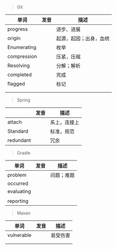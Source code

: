 > Git

| 单词        | 发音 | 描述                   |
| ----------- | ---- | ---------------------- |
| progress    |      | 进步、进展             |
| origin      |      | 起源，起因；出身，血统 |
| Enumerating |      | 枚举                   |
| compression |      | 压紧，压缩             |
| Resolving   |      | 分解；解析             |
| completed   |      | 完成                   |
| flagged     |      | 标记                   |
|             |      |                        |
|             |      |                        |

> Spring

|           | 发音 | 描述         |
| --------- | ---- | ------------ |
| attach    |      | 系上，连接上 |
| Standard  |      | 标准，规范   |
| redundant |      | 冗余         |

> Gradle

| 单词       | 发音 | 描述       |
| ---------- | ---- | ---------- |
| problem    |      | 问题；难题 |
| occurred   |      |            |
| evaluating |      |            |
|            |      |            |
| reporting  |      |            |

> Maven

| 单词       | 发音 | 描述     |
| ---------- | ---- | -------- |
| vulnerable |      | 易受伤害 |
|            |      |          |
|            |      |          |

